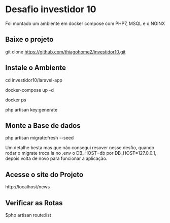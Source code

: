# Desafio investidor 10

Foi montado um ambiente em docker compose com PHP7, MSQL e o NGINX

## Baixe o projeto

git clone https://github.com/thiagohome2/investidor10.git

## Instale o Ambiente

cd investidor10/laravel-app

docker-compose up -d

docker ps

php artisan key:generate  


## Monte a Base de dados
php artisan migrate:fresh --seed

Um detalhe besta mas que não consegui resover nesse desfio, quando rodar o migrate troca la no .env o DB_HOST=db por DB_HOST=127.0.0.1, depois volta de novo para funcionar a aplicação.

## Acesse o site do Projeto
http://localhost/news

## Verificar as Rotas
$php artisan route:list 
